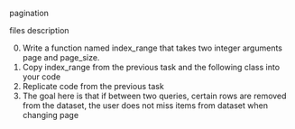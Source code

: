 pagination

files description

0. Write a function named index_range that takes two integer arguments page and page_size.
1. Copy index_range from the previous task and the following class into your code
2. Replicate code from the previous task
3. The goal here is that if between two queries, certain rows are removed from the dataset, the user does not miss items from dataset when changing page
